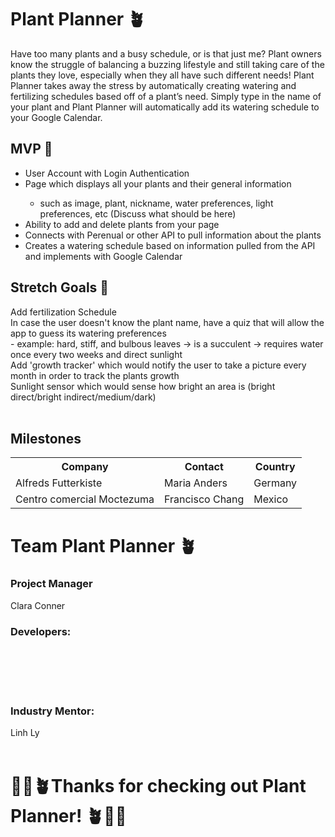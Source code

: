 <h1>Plant Planner 🪴</h1>

Have too many plants and a busy schedule, or is that just me? Plant owners know the struggle of balancing a buzzing lifestyle and still taking care of the plants they love, especially when they all have such different needs! Plant Planner takes away the stress by automatically creating watering and fertilizing schedules based off of a plant’s need. Simply type in the name of your plant and Plant Planner will automatically add its watering schedule to your Google Calendar.

<h2>MVP 🌿</h2>
<ul>
  <li>User Account with Login Authentication</li>
  <li>Page which displays all your plants and their general information</li>
 <ul>
  <li>such as image, plant, nickname, water preferences, light preferences, etc (Discuss what should be here)</li>
 </ul>
  <li>Ability to add and delete plants from your page</li>
  <li>Connects with Perenual or other API to pull information about the plants</li>
  <li>Creates a watering schedule based on information pulled from the API and implements with Google Calendar</li>
</ul>


<h2>Stretch Goals 🌿</h2>
<p1>Add fertilization Schedule<br/>
In case the user doesn't know the plant name, have a quiz that will allow the app to guess its watering preferences<br/>
 - example: hard, stiff, and bulbous leaves -> is a succulent -> requires water once every two weeks and direct sunlight<br/>
Add 'growth tracker' which would notify the user to take a picture every month in order to track the plants growth<br/>
Sunlight sensor which would sense how bright an area is (bright direct/bright indirect/medium/dark)</p1><br/><br/>


<h2>Milestones</h2>

<table>
  <tr>
    <th>Company</th>
    <th>Contact</th>
    <th>Country</th>
  </tr>
  <tr>
    <td>Alfreds Futterkiste</td>
    <td>Maria Anders</td>
    <td>Germany</td>
  </tr>
  <tr>
    <td>Centro comercial Moctezuma</td>
    <td>Francisco Chang</td>
    <td>Mexico</td>
  </tr>
</table>

<h1>Team Plant Planner 🪴</h1>
<h3>Project Manager</h3>
<p1>Clara Conner</p1><br/>

<h3>Developers:</h3>
<p1></p1><br/>
<p1></p1><br/>
<p1></p1><br/>
<p1></p1><br/>

<h3>Industry Mentor:</h3>
<p1>Linh Ly</p1><br/><br/>

<h1>💚🌿🪴Thanks for checking out Plant Planner! 🪴🌿💚</h1>
